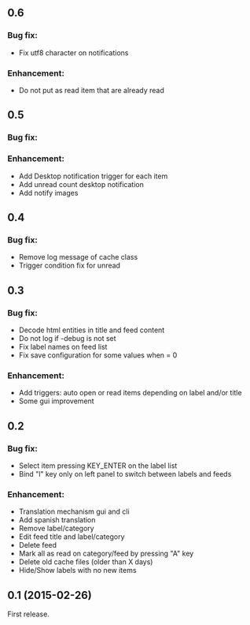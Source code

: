 ## 0.6

### Bug fix:

- Fix utf8 character on notifications

### Enhancement:

- Do not put as read item that are already read

## 0.5

### Bug fix:


### Enhancement:

- Add Desktop notification trigger for each item
- Add unread count desktop notification
- Add notify images

## 0.4

### Bug fix:

- Remove log message of cache class
- Trigger condition fix for unread

## 0.3

### Bug fix:

- Decode html entities in title and feed content
- Do not log if -debug is not set
- Fix label names on feed list
- Fix save configuration for some values when = 0

### Enhancement:

- Add triggers: auto open or read items depending on label and/or title
- Some gui improvement

## 0.2

### Bug fix:

- Select item pressing KEY_ENTER on the label list
- Bind "l" key only on left panel to switch between labels and feeds

### Enhancement:

- Translation mechanism gui and cli
- Add spanish translation
- Remove label/category
- Edit feed title and label/category
- Delete feed
- Mark all as read on category/feed by pressing "A" key
- Delete old cache files (older than X days)
- Hide/Show labels with no new items

## 0.1 (2015-02-26)

First release. 

